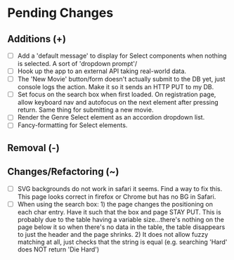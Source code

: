 # Pending Changes

## Additions (+)

- [ ] Add a 'default message' to display for Select components when nothing is selected. A sort of 'dropdown prompt'/
- [ ] Hook up the app to an external API taking real-world data.
- [ ] The 'New Movie' button/form doesn't actually submit to the DB yet, just console logs the action. Make it so it sends an HTTP PUT to my DB.
- [ ] Set focus on the search box when first loaded. On registration page, allow keyboard nav and autofocus on the next element after pressing return. Same thing for submitting a new movie.
- [ ] Render the Genre Select element as an accordion dropdown list.
- [ ] Fancy-formatting for Select elements.

## Removal (-)

## Changes/Refactoring (~)

- [ ] SVG backgrounds do not work in safari it seems. Find a way to fix this. This page looks correct in firefox or Chrome but has no BG in Safari.
- [ ] When using the search box: 1) the page changes the positioning on each char entry. Have it such that the box and page STAY PUT. This is probably due to the table having a variable size...there's nothing on the page below it so when there's no data in the table, the table disappears to just the header and the page shrinks. 2) It does not allow fuzzy matching at all, just checks that the string is equal (e.g. searching 'Hard' does NOT return 'Die Hard')
